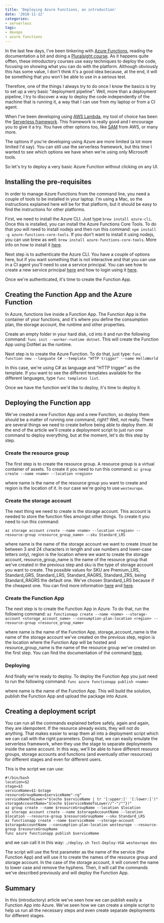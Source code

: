 ```yaml
---
title: 'Deploying Azure Functions, an introduction'
date: '2018-11-12'
categories:
- serverless
tags:
- devops
- azure functions
---
```


In the last few days, I've been tinkering with [Azure Functions](https://azure.microsoft.com/en-gb/services/functions/), reading the documentation a bit and doing a [Pluralsight course](https://app.pluralsight.com/library/courses/azure-functions-fundamentals). As it happens quite offten, these introductory courses use easy techniques to deploy the code, focusing on showing what you can do with the platform. Although obviously this has some value, I don't think it's a good idea because, at the end, it will be something that you won't be able to use in a serious test.

Therefore, one of the things I always try to do once I know the basics is try to set up a very basic "deployment pipeline". Well, more than a deployment pipeline, I try to discover a way to deploy the code independently of the machine that is running it, a way that I can use from my laptop or from a CI agent.

When I've been developing using [AWS Lambda](https://aws.amazon.com/lambda/), my tool of choice has been the [Serverless framework](https://serverless.com/). This framework is really good and I encourage you to give it a try. You have other options too, like [SAM](https://docs.aws.amazon.com/lambda/latest/dg/serverless_app.html) from AWS, or many more.

The options if you're developing using Azure are more limited (a lot more limited I'd say). You can still use the serverless framework, but this time I wanted to see which options we have when we're using only Microsoft tools.

So let's try to deploy a very basic Azure Function without clicking on any UI.

## Installing the pre-requisites
In order to manage Azure Functions from the command line, you need a couple of tools to be installed in your laptop. I'm using a Mac, so the instructions explained here will be for that platform, but it should be easy to find the instructions for other platforms.

First, we need to install the Azure CLI. Just type `brew install azure-cli`. Once this is installed, you can install the Azure Functions Core Tools. To do that you will need to install nodejs and then run this command: `npm install -g azure-functions-core-tools`. If you don't want to install it using nodejs, you can use brew as well: `brew install azure-functions-core-tools`. More info on how to install it [here](https://github.com/Azure/azure-functions-core-tools).

Next step is to authenticate the Azure CLI. You have a couple of options here, but if you want something that is not interactive and that you can use in a CI agent you'll need to use a service principal. You can see how to create a new service principal [here](https://docs.microsoft.com/en-us/cli/azure/create-an-azure-service-principal-azure-cli?view=azure-cli-latest) and how to login using it [here](https://docs.microsoft.com/en-us/cli/azure/authenticate-azure-cli?view=azure-cli-latest#sign-in-with-a-service-principal).

Once we're authenticated, it's time to create the Function App.

## Creating the Function App and the Azure Function
In Azure, functions live inside a Function App. The Function App is the container of your functions, and it's where you define the consumption plan, the storage account, the runtime and other properties. 

Create an empty folder in your hard disk, cd into it and run the following command: `func init --worker-runtime dotnet`. This will create the Function App using DotNet as the runtime.

Next step is to create the Azure Function. To do that, just type: `func function new --languate C# --template "HTTP trigger" --name HelloWorld`

In this case, we're using C# as language and "HTTP trigger" as the template. If you want to see the different templates available for the different languages, type `func templates list`.

Once we have the function we'd like to deploy, it's time to deploy it.

## Deploying the Function app
We've created a new Function App and a new Function, so deploy them should be a matter of running one command, right? Well, not really. There are several things we need to create before being able to deploy them. At the end of the article we'll create a deployment script to just run one command to deploy everything, but at the moment, let's do this step by step.

### Create the resource group
The first step is to create the resource group. A resource group is a virtual container of assets. To create it you need to run this command:
`az group create --name <name> --location <region>`

where name is the name of the resource group you want to create and region is the location of it. In our case we're going to use `westeurope`.

### Create the storage account
The next thing we need to create is the storage account. This account is needed to store the function files amongst other things. To create it you need to run this command:

`az storage account create --name <name> --location <region> --resource-group <resource_group_name> --sku Standard_LRS`

where name is the name of the storage account we want to create (must be between 3 and 24 characters in length and use numbers and lower-case letters only), region is the location where we want to create the storage account, resource_group_name is the name of the resource group that we've created in the previous step and sku is the type of storage account you want to create. The possible values for SKU are Premium_LRS, Standard_GRS, Standard_LRS, Standard_RAGRS, Standard_ZRS, being Standard_RAGRS the default one. We've chosen Standard_LRS because if the cheapest one. You can find more information [here](https://docs.microsoft.com/en-us/cli/azure/storage/account?view=azure-cli-latest#az-storage-account-create) and [here](https://azure.microsoft.com/en-gb/pricing/details/storage/).

### Create the Function App
The next step is to create the Function App in Azure. To do that, run the following command:
`az functionapp create --name <name> --storage-account <storage_account_name> --consumption-plan-location <region> --resource-group <resource_group_name>`

where name is the name of the Function App, storage_account_name is the name of the storage account we've created on the previous step, region is the location where the Function App will be hosted and resource_group_name is the name of the resource group we've created on the first step. You can find the documentation of the command [here](https://docs.microsoft.com/en-us/cli/azure/functionapp?view=azure-cli-latest#az-functionapp-create).

### Deploying
And finally we're ready to deploy. To deploy the Function App you just need to run the following command:
`func azure functionapp publish <name>`

where name is the name of the Function App. This will build the solution, publish the Function App and upload the package into Azure.

## Creating a deployment script
You can run all the commands explained before safely, again and again, they are idempotent. If the resource already exists, they will not do anything. That makes easier to wrap them all into a deployment script which we can call with the right parameters. Doing that, we can easily emulate the serverless framework, when they use the stage to separate deployments inside the same account. In this way, we'll be able to have different resource groups, storage accounts and functions (and eventually other resources) for different stages and even for different users.

This is the script we can use:
```
#!/bin/bash
location=$2
stage=$3
serviceName=$1-$stage
resourceGroupName=$serviceName"-rg"
serviceNameToLower="$(echo $serviceName | tr '[:upper:]' '[:lower:]')"
storageAccountName="$(echo ${serviceNameToLower//"-"/""})"
az group create --name $resourceGroupName --location $location
az storage account create --name $storageAccountName --location $location --resource-group $resourceGroupName --sku Standard_LRS
az functionapp create --name $serviceName --storage-account $storageAccountName --consumption-plan-location westeurope --resource-group $resourceGroupName
func azure functionapp publish $serviceName
```

and we can call it in this way:
`./deploy.sh Test-Deploy-VGA westeurope dev`

The script will use the first parameter as the name of the service (the Function App) and will use it to create the names of the resource group and storage account. In the case of the storage account, it will convert the name to lower case and remove the hyphens. Then, it will call the commands we've described previously and will deploy the Function App.

## Summary
In this (introductory) article we've seen how we can publish easily a Function App into Azure. We've seen how we can create a simple script to help us run all the necessary steps and even create separate deployments for different stages.